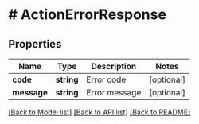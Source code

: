 # # ActionErrorResponse

## Properties

Name | Type | Description | Notes
------------ | ------------- | ------------- | -------------
**code** | **string** | Error code | [optional]
**message** | **string** | Error message | [optional]

[[Back to Model list]](../../README.md#models) [[Back to API list]](../../README.md#endpoints) [[Back to README]](../../README.md)
